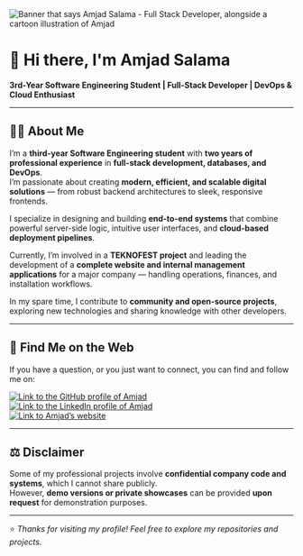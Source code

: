 <img src="https://ibb.co/8nz9mQJC](https://raw.githubusercontent.com/AmjadSalama/AmjadSalama/main/images/banner.png" alt="Banner that says Amjad Salama - Full Stack Developer, alongside a cartoon illustration of Amjad">

# 👋 Hi there, I'm Amjad Salama

**3rd-Year Software Engineering Student | Full-Stack Developer | DevOps & Cloud Enthusiast**

---

## 🦸‍♂️ About Me

I’m a **third-year Software Engineering student** with **two years of professional experience** in **full-stack development, databases, and DevOps**.  
I’m passionate about creating **modern, efficient, and scalable digital solutions** — from robust backend architectures to sleek, responsive frontends.

I specialize in designing and building **end-to-end systems** that combine powerful server-side logic, intuitive user interfaces, and **cloud-based deployment pipelines**.  

Currently, I’m involved in a **TEKNOFEST project** and leading the development of a **complete website and internal management applications** for a major company — handling operations, finances, and installation workflows.  

In my spare time, I contribute to **community and open-source projects**, exploring new technologies and sharing knowledge with other developers.

---

## 🧭 Find Me on the Web

If you have a question, or you just want to connect, you can find and follow me on:  

[<img alt="Link to the GitHub profile of Amjad" src="https://img.shields.io/static/v1?label=GitHub&message=Follow%20me&labelColor=181717&logoColor=ffffff&style=for-the-badge&logo=GitHub" />](https://github.com/AmjadSalama)  
[<img alt="Link to the LinkedIn profile of Amjad" src="https://img.shields.io/static/v1?label=LinkedIn&message=Connect%20with%20me&labelColor=0077B5&logoColor=ffffff&style=for-the-badge&logo=linkedin" />](https://www.linkedin.com/in/amjad-s-2b86761b9/)  
[<img alt="Link to Amjad’s website" src="https://img.shields.io/static/v1?label=Website&message=amjadsalama.com&labelColor=292D77&logoColor=ffffff&style=for-the-badge&logo=googlechrome" />](https://www.amjadsalama.com)  

---

## ⚖️ Disclaimer

Some of my professional projects involve **confidential company code and systems**, which I cannot share publicly.  
However, **demo versions or private showcases** can be provided **upon request** for demonstration purposes.

---

⭐ *Thanks for visiting my profile! Feel free to explore my repositories and projects.*  
